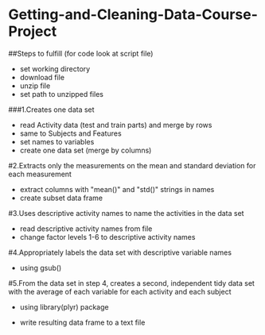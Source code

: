 Getting-and-Cleaning-Data-Course-Project
========================================
##Steps to fulfill (for code look at script file)
* set working directory
* download file 
* unzip file
* set path to unzipped files

###1.Creates one data set
* read Activity data (test and train parts) and merge by rows 
* same to Subjects and Features
* set names to variables
* create one data set (merge by columns)

#2.Extracts only the measurements on the mean and standard deviation for each measurement
* extract columns with "mean()" and "std()" strings in names
* create subset data frame

#3.Uses descriptive activity names to name the activities in the data set
* read descriptive activity names from file
* change factor levels 1-6 to descriptive activity names

#4.Appropriately labels the data set with descriptive variable names
* using gsub()

#5.From the data set in step 4, creates a second, independent tidy data set with the average of each variable for each activity and each subject
* using library(plyr) package

* write resulting data frame to a text file

